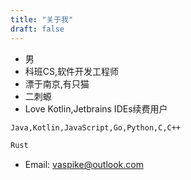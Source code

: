 ```yaml
---
title: "关于我"
draft: false
---
```

- 男
- 科班CS,软件开发工程师
- 漂于南京,有只猫
- 二刺螈
- Love Kotlin,Jetbrains IDEs续费用户

```markdown
Java,Kotlin,JavaScript,Go,Python,C,C++

Rust
```

- Email: [vaspike@outlook.com](mailto:vaspike@outlook.com)